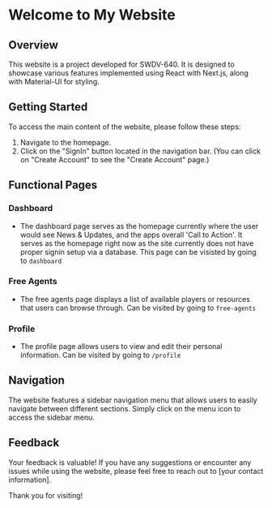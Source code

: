 # Welcome to My Website

## Overview

This website is a project developed for SWDV-640. It is designed to showcase various features implemented using React with Next.js, along with Material-UI for styling.

## Getting Started

To access the main content of the website, please follow these steps:

1. Navigate to the homepage.
2. Click on the "SignIn" button located in the navigation bar. (You can click on "Create Account" to see the "Create Account" page.)

## Functional Pages

### Dashboard

- The dashboard page serves as the homepage currently where the user would see News & Updates, and the apps overall 'Call to Action'. It serves as the homepage right now as the site currently does not have proper signin setup via a database. This page can be visisted by going to `dashboard`

### Free Agents

- The free agents page displays a list of available players or resources that users can browse through. Can be visited by going to `free-agents`

### Profile

- The profile page allows users to view and edit their personal information. Can be visited by going to `/profile`

## Navigation

The website features a sidebar navigation menu that allows users to easily navigate between different sections. Simply click on the menu icon to access the sidebar menu.

## Feedback

Your feedback is valuable! If you have any suggestions or encounter any issues while using the website, please feel free to reach out to [your contact information].

Thank you for visiting!

